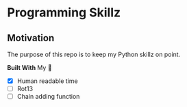 # Programming Skillz

## Motivation
The purpose of this repo is to keep my Python skillz on point.

**Built With**
My 🧠

- [x] Human readable time
- [ ] Rot13
- [ ] Chain adding function